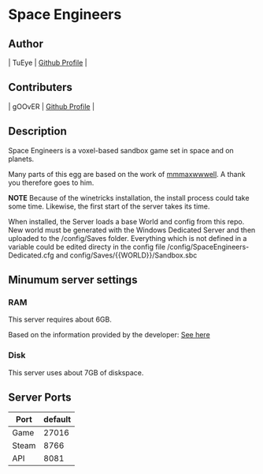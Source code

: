 # Space Engineers

## Author
| TuEye | [Github Profile](https://github.com/TuEye) |

## Contributers
| gOOvER | [Github Profile](https://github.com/gOOvER) |

## Description
Space Engineers is a voxel-based sandbox game set in space and on planets.

Many parts of this egg are based on the work of [mmmaxwwwell](https://github.com/mmmaxwwwell/space-engineers-dedicated-docker-linux). A thank you therefore goes to him.

**NOTE**
Because of the winetricks installation, the install process could take some time. Likewise, the first start of the server takes its time.

When installed, the Server loads a base World and config from this repo. New world must be generated with the Windows Dedicated Server and then uploaded to the /config/Saves folder.
Everything which is not defined in a variable could be edited directy in the config file /config/SpaceEngineers-Dedicated.cfg and config/Saves/{{WORLD}}/Sandbox.sbc

## Minumum server settings

### RAM

This server requires about 6GB.

Based on the information provided by the developer: [See here](https://www.spaceengineersgame.com/dedicated-servers/)

### Disk

This server uses about 7GB of diskspace.

## Server Ports

| Port  | default |
|-------|---------|
| Game  | 27016   |
| Steam | 8766    |
| API   | 8081    |

